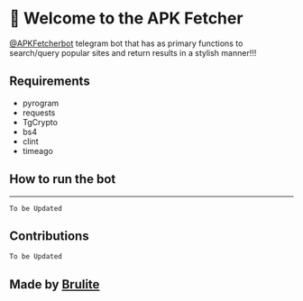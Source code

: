 🤖 Welcome to the APK Fetcher
==================================

[@APKFetcherbot](https://t.me/APKFetcherbot) telegram bot that has as primary functions to search/query popular sites and return results in a stylish manner!!!



Requirements
-------
- pyrogram
- requests
- TgCrypto
- bs4
- clint
- timeago

## How to run the bot
----------------------

 `To be Updated` 


Contributions
------------

 `To be Updated` 

Made by [Brulite](https://github.com/brulite/)
-------------------



